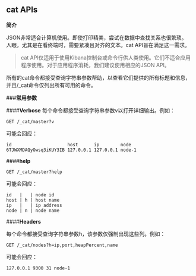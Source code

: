 ## cat APIs

**简介**

JSON非常适合计算机使用。即使打印精美，尝试在数据中查找关系也很繁琐。
人眼，尤其是在看终端时，需要紧凑且对齐的文本。cat API旨在满足这一需求。

> cat API仅适用于使用Kibana控制台或命令行供人类使用。它们不适合应用程序使用。对于应用程序消耗，我们建议使用相应的JSON API。

所有的cat命令都接受查询字符串参数帮助，以查看它们提供的所有标题和信息，并且/_cat命令仅列出所有可用的命令。

###**常用参数**

####**Verbose**
每个命令都接受查询字符串参数v以打开详细输出。例如：

`GET /_cat/master?v`

可能会回应：

```
id                     host      ip        node
6TJWXMDAQyOwsq3iKUY3IB 127.0.0.1 127.0.0.1 node-1
```

####**help**

`GET /_cat/master?help`

可能会回应：

```
id   |   | node id    
host | h | host name  
ip   |   | ip address 
node | n | node name
```

####**Headers**

每个命令都接受查询字符串参数h，该参数仅强制出现这些列。例如：

`GET /_cat/nodes?h=ip,port,heapPercent,name`

可能会回应：

```
127.0.0.1 9300 31 node-1
```

